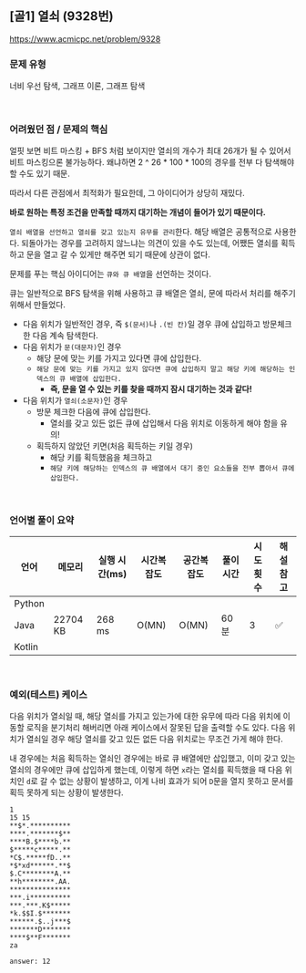 ## [골1] 열쇠 (9328번)

https://www.acmicpc.net/problem/9328

### 문제 유형

너비 우선 탐색, 그래프 이론, 그래프 탐색

<br>

### 어려웠던 점 / 문제의 핵심

얼핏 보면 비트 마스킹 + BFS 처럼 보이지만 열쇠의 개수가 최대 26개가 될 수 있어서 비트 마스킹으론 불가능하다. 왜냐하면 2 ^ 26 * 100 * 100의 경우를 전부 다 탐색해야 할 수도 있기 때문.

따라서 다른 관점에서 최적화가 필요한데, 그 아이디어가 상당히 재밌다.

**바로 원하는 특정 조건을 만족할 때까지 대기하는 개념이 들어가 있기 때문이다.**

`열쇠 배열을 선언하고 열쇠를 갖고 있는지 유무를 관리`한다. 해당 배열은 공통적으로 사용한다. 되돌아가는 경우를 고려하지 않느냐는 의견이 있을 수도 있는데, 어쨌든 열쇠를 획득하고 문을 열고 갈 수 있게만 해주면 되기 때문에 상관이 없다.

문제를 푸는 핵심 아이디어는 `큐와 큐 배열`을 선언하는 것이다.

큐는 일반적으로 BFS 탐색을 위해 사용하고 큐 배열은 열쇠, 문에 따라서 처리를 해주기 위해서 만들었다.

- 다음 위치가 일반적인 경우, 즉 `$(문서)`나 `.(빈 칸)`일 경우 큐에 삽입하고 방문체크 한 다음 계속 탐색한다.
- 다음 위치가 `문(대문자)`인 경우
  - 해당 문에 맞는 키를 가지고 있다면 큐에 삽입한다.
  - `해당 문에 맞는 키를 가지고 있지 않다면 큐에 삽입하지 말고 해당 키에 해당하는 인덱스의 큐 배열에 삽입한다.`
    - **즉, 문을 열 수 있는 키를 찾을 때까지 잠시 대기하는 것과 같다!**
- 다음 위치가 `열쇠(소문자)`인 경우
  - 방문 체크한 다음에 큐에 삽입한다.
    - 열쇠를 갖고 있든 없든 큐에 삽입해서 다음 위치로 이동하게 해야 함을 유의!
  - 획득하지 않았던 키면(처음 획득하는 키일 경우)
    - 해당 키를 획득했음을 체크하고
    - `해당 키에 해당하는 인덱스의 큐 배열에서 대기 중인 요소들을 전부 뽑아서 큐에 삽입한다.`

<br>

### 언어별 풀이 요약

| 언어   | 메모리   | 실행 시간(ms) | 시간복잡도 | 공간복잡도 | 풀이 시간 | 시도 횟수 | 해설 참고          |
| ------ | -------- | ------------- | ---------- | ---------- | --------- | --------- | ------------------ |
| Python |          |               |            |            |           |           |                    |
| Java   | 22704 KB | 268 ms        | O(MN)      | O(MN)      | 60분      | 3         | :white_check_mark: |
| Kotlin |          |               |            |            |           |           |                    |

<br>

### 예외(테스트) 케이스

다음 위치가 열쇠일 때, 해당 열쇠를 가지고 있는가에 대한 유무에 따라 다음 위치에 이동할 로직을 분기처리 해버리면 아래 케이스에서 잘못된 답을 출력할 수도 있다. 다음 위치가 열쇠일 경우 해당 열쇠를 갖고 있든 없든 다음 위치로는 무조건 가게 해야 한다.

내 경우에는 처음 획득하는 열쇠인 경우에는 바로 큐 배열에만 삽입했고, 이미 갖고 있는 열쇠의 경우에만 큐에 삽입하게 했는데, 이렇게 하면 `x`라는 열쇠를 획득했을 때 다음 위치인 `d`로 갈 수 없는 상황이 발생하고, 이게 나비 효과가 되어 `D`문을 열지 못하고 문서를 획득 못하게 되는 상황이 발생한다.

```
1
15 15
**$*.**********
****.*******$**
****B.$****b.**
$*****c*****.**
*C$.*****fD..**
*$*xd******.**$
$.C********A.**
**h********.AA.
***************
***.i**********
***.***.K$*****
*k.$$I.$*******
******.$..j***$
*******D*******
****$**F*******
za

answer: 12
```

